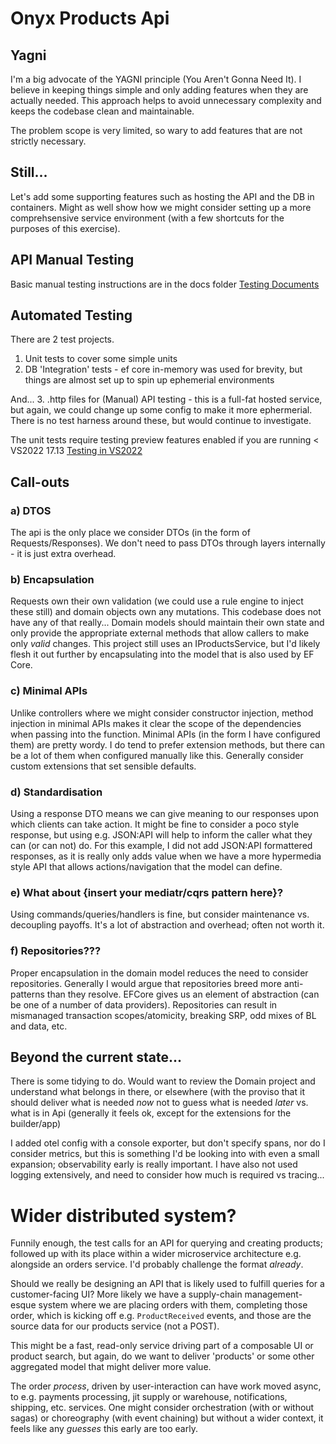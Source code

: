 # Onyx Products Api

## Yagni
I'm a big advocate of the YAGNI principle (You Aren't Gonna Need It). I believe in keeping things simple and only adding features when they are actually needed. This approach helps to avoid unnecessary complexity and keeps the codebase clean and maintainable.

The problem scope is very limited, so wary to add features that are not strictly necessary.

## Still...
Let's add some supporting features such as hosting the API and the DB in containers.
Might as well show how we might consider setting up a more comprehsensive service environment (with a few shortcuts for the purposes of this exercise).

## API Manual Testing
Basic manual testing instructions are in the docs folder [Testing Documents](https://github.com/nzcoward/onyx-products/tree/main/docs)

## Automated Testing
There are 2 test projects.
1. Unit tests to cover some simple units
2. DB 'Integration' tests - ef core in-memory was used for brevity, but things are almost set up to spin up ephemerial environments

And...
3. .http files for (Manual) API testing - this is a full-fat hosted service, but again, we could change up some config to make it more ephermerial. There is no test harness around these, but would continue to investigate.

The unit tests require testing preview features enabled if you are running < VS2022 17.13
[Testing in VS2022](https://github.com/thomhurst/TUnit/tree/150339d8b8954928e4019562895062203b1248af#visual-studio)

## Call-outs

### a) DTOS
The api is the only place we consider DTOs (in the form of Requests/Responses). We don't need to pass DTOs through layers internally - it is just extra overhead.

### b) Encapsulation
Requests own their own validation (we could use a rule engine to inject these still) and domain objects own any mutations. This codebase does not have any of that really...
Domain models should maintain their own state and only provide the appropriate external methods that allow callers to make only *valid* changes. This project still uses an IProductsService, but I'd likely flesh it out further by encapsulating into the model that is also used by EF Core.

### c) Minimal APIs
Unlike controllers where we might consider constructor injection, method injection in minimal APIs makes it clear the scope of the dependencies when passing into the function.
Minimal APIs (in the form I have configured them) are pretty wordy. I do tend to prefer extension methods, but there can be a lot of them when configured manually like this. Generally consider custom extensions that set sensible defaults.

### d) Standardisation
Using a response DTO means we can give meaning to our responses upon which clients can take action. It might be fine to consider a poco style response, but using e.g. JSON:API will help to inform the caller what they can (or can not) do.
For this example, I did not add JSON:API formattered responses, as it is really only adds value when we have a more hypermedia style API that allows actions/navigation that the model can define.

### e) What about {insert your mediatr/cqrs pattern here}?
Using commands/queries/handlers is fine, but consider maintenance vs. decoupling payoffs. It's a lot of abstraction and overhead; often not worth it.

### f) Repositories???
Proper encapsulation in the domain model reduces the need to consider repositories. Generally I would argue that repositories breed more anti-patterns than they resolve.
EFCore gives us an element of abstraction (can be one of a number of data providers). Repositories can result in mismanaged transaction scopes/atomicity, breaking SRP, odd mixes of BL and data, etc.

## Beyond the current state...
There is some tidying to do. Would want to review the Domain project and understand what belongs in there, or elsewhere (with the proviso that it should deliver what is needed *now* not to guess what is needed *later* vs. what is in Api (generally it feels ok, except for the extensions for the builder/app)

I added otel config with a console exporter, but don't specify spans, nor do I consider metrics, but this is something I'd be looking into with even a small expansion; observability early is really important.
I have also not used logging extensively, and need to consider how much is required vs tracing...




# Wider distributed system?
Funnily enough, the test calls for an API for querying and creating products; followed up with its place within a wider microservice architecture e.g. alongside an orders service.
I'd probably challenge the format *already*.

Should we really be designing an API that is likely used to fulfill queries for a customer-facing UI? More likely we have a supply-chain management-esque system where we are placing orders with them, completing those order, which is kicking off e.g. `ProductReceived` events, and those are the source data for our products service (not a POST).

This might be a fast, read-only service driving part of a composable UI or product search, but again, do we want to deliver 'products' or some other aggregated model that might deliver more value.

The order *process*, driven by user-interaction can have work moved async, to e.g. payments processing, jit supply or warehouse, notifications, shipping, etc. services. One might consider orchestration (with or without sagas) or choreography (with event chaining) but without a wider context, it feels like any *guesses* this early are too early.
